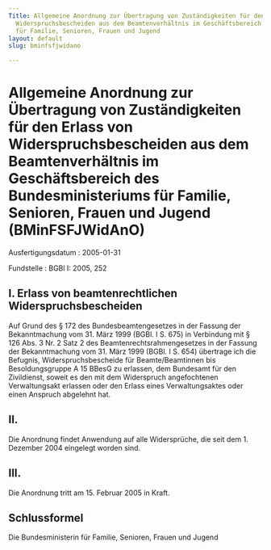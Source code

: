 ```yaml
---
Title: Allgemeine Anordnung zur Übertragung von Zuständigkeiten für den Erlass von
  Widerspruchsbescheiden aus dem Beamtenverhältnis im Geschäftsbereich des Bundesministeriums
  für Familie, Senioren, Frauen und Jugend
layout: default
slug: bminfsfjwidano

---
```


# Allgemeine Anordnung zur Übertragung von Zuständigkeiten für den Erlass von Widerspruchsbescheiden aus dem Beamtenverhältnis im Geschäftsbereich des Bundesministeriums für Familie, Senioren, Frauen und Jugend (BMinFSFJWidAnO)

Ausfertigungsdatum
:   2005-01-31

Fundstelle
:   BGBl I: 2005, 252



## I. Erlass von beamtenrechtlichen Widerspruchsbescheiden

Auf Grund des § 172 des Bundesbeamtengesetzes in der Fassung der
Bekanntmachung vom 31. März 1999 (BGBl. I S. 675) in Verbindung mit §
126 Abs. 3 Nr. 2 Satz 2 des Beamtenrechtsrahmengesetzes in der Fassung
der Bekanntmachung vom 31. März 1999 (BGBl. I S. 654) übertrage ich
die Befugnis, Widerspruchsbescheide für Beamte/Beamtinnen bis
Besoldungsgruppe A 15 BBesG zu erlassen, dem Bundesamt für den
Zivildienst, soweit es den mit dem Widerspruch angefochtenen
Verwaltungsakt erlassen oder den Erlass eines Verwaltungsaktes oder
einen Anspruch abgelehnt hat.


## II.

Die Anordnung findet Anwendung auf alle Widersprüche, die seit dem 1.
Dezember 2004 eingelegt worden sind.


## III.

Die Anordnung tritt am 15. Februar 2005 in Kraft.


## Schlussformel

Die Bundesministerin für Familie, Senioren, Frauen und Jugend

